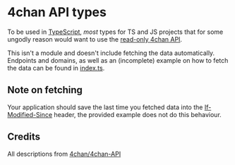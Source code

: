 # 4chan API types

To be used in [TypeScript](https://www.typescriptlang.org/), *most* types for TS and JS projects that for some ungodly reason would want to use the [read-only 4chan API](https://github.com/4chan/4chan-API).

This isn't a module and doesn't include fetching the data automatically. Endpoints and domains, as well as an (incomplete) example on how to fetch the data can be found in [index.ts](src/index.ts).

## Note on fetching

Your application should save the last time you fetched data into the [If-Modified-Since](https://developer.mozilla.org/en-US/docs/Web/HTTP/Headers/If-Modified-Since) header, the provided example does not do this behaviour.

## Credits

All descriptions from [4chan/4chan-API](https://github.com/4chan/4chan-API)
